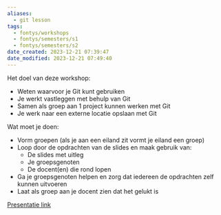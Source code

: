 ```yaml
---
aliases:
  - git lesson
tags:
  - fontys/workshops
  - fontys/semesters/s1
  - fontys/semesters/s2
date_created: 2023-12-21 07:39:47
date_modified: 2023-12-21 07:49:40
---
```

Het doel van deze workshop:

- Weten waarvoor je Git kunt gebruiken
- Je werkt vastleggen met behulp van Git
- Samen als groep aan 1 project kunnen werken met Git
- Je werk naar een externe locatie opslaan met Git

Wat moet je doen:

- Vorm groepen (als je aan een eiland zit vormt je eiland een groep)
- Loop door de opdrachten van de slides en maak gebruik van:
	- De slides met uitleg
	- Je groepsgenoten
	- De docent(en) die rond lopen
- Ga je groepsgenoten helpen en zorg dat iedereen de opdrachten zelf kunnen uitvoeren
- Laat als groep aan je docent zien dat het gelukt is

[Presentatie link](./S2%20-%20Workshop%20GIT%20-%20Timo%20Final.pptx)